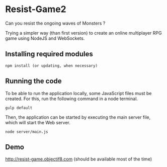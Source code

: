 # Resist-Game2

Can you resist the ongoing waves of Monsters ?

Trying a simpler way (than first version) to create an online multiplayer RPG game using NodeJS and WebSockets.

## Installing required modules
```
npm install (or updating, when necessary)
```

## Running the code

To be able to run the application locally, some JavaScript files must be created. For this, run the following command in a node terminal.

```
gulp default
```

Then, the application can be started by executing the main server file, which will start the Web server.

```
node server/main.js 
```

## Demo

http://resist-game.objectif8.com (should be available most of the time)